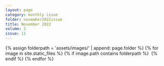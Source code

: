 ```yaml
---
layout: page
category: monthly issue
folder: november2022issue
title: November 2022
volume: 2
issue: 11
---
```


<html>
{% assign folderpath = 'assets/images/' | append: page.folder %}
{% for image in site.static_files %}
{% if image.path contains folderpath %}
    <img src="{{ image.path }}" alt="">
{% endif %}
{% endfor %}

</html>
